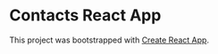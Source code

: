 # Contacts React App

This project was bootstrapped with [Create React App](https://github.com/facebookincubator/create-react-app).
